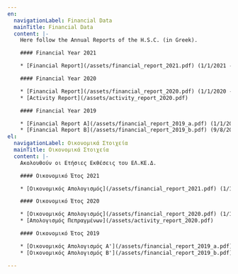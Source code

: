 ```yaml
---
en:
  navigationLabel: Financial Data
  mainTitle: Financial Data
  content: |-
    Here follow the Annual Reports of the H.S.C. (in Greek).

    #### Financial Year 2021

    * [Financial Report](/assets/financial_report_2021.pdf) (1/1/2021 - 31/12/2021)

    #### Financial Year 2020

    * [Financial Report](/assets/financial_report_2020.pdf) (1/1/2020 - 31/12/2020)
    * [Activity Report](/assets/activity_report_2020.pdf)

    #### Financial Year 2019

    * [Financial Report A](/assets/financial_report_2019_a.pdf) (1/1/2019 - 8/8/2019)
    * [Financial Report B](/assets/financial_report_2019_b.pdf) (9/8/2019 - 31/12/2019)
el:
  navigationLabel: Οικονομικά Στοιχεία
  mainTitle: Οικονομικά Στοιχεία
  content: |-
    Ακολουθούν οι Eτήσιες Eκθέσεις του ΕΛ.ΚΕ.Δ.

    #### Οικονομικό Έτος 2021

    * [Οικονομικός Απολογισμός](/assets/financial_report_2021.pdf) (1/1/2021 - 31/12/2021)

    #### Οικονομικό Έτος 2020

    * [Οικονομικός Απολογισμός](/assets/financial_report_2020.pdf) (1/1/2020 - 31/12/2020)
    * [Απολογισμός Πεπραγμένων](/assets/activity_report_2020.pdf)

    #### Οικονομικό Έτος 2019

    * [Οικονομικός Απολογισμός A'](/assets/financial_report_2019_a.pdf) (1/1/2019 - 8/8/2019)
    * [Οικονομικός Απολογισμός B'](/assets/financial_report_2019_b.pdf) (9/8/2019 - 31/12/2019)

---
```

